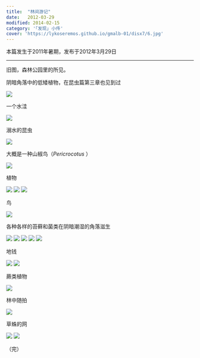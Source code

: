 ```yaml
---
title:  "林间游记"
date:   2012-03-29
modified: 2014-02-15
category: '｢发现｣ 小传'
cover: 'https://lykoseremos.github.io/gmalb-01/disx7/6.jpg'
---
```


本篇发生于2011年暑期，发布于2012年3月29日

---

旧图，森林公园里的所见。

阴暗角落中的低矮植物，在昆虫篇第三章也见到过

<img class='disc' src='https://lykoseremos.github.io/gmalb-01/disx7/1.jpg'>

一个水洼

<img class='disc' src='https://lykoseremos.github.io/gmalb-01/disx7/2.jpg'>

溺水的昆虫

<img class='disc' src='https://lykoseremos.github.io/gmalb-01/disx7/3.jpg'>

大概是一种山椒鸟（<i>Pericrocotus </i>）

<img class='disc' src='https://lykoseremos.github.io/gmalb-01/disx7/4.jpg'>

植物

<img class='disc' src='https://lykoseremos.github.io/gmalb-01/disx7/5.jpg'>

<img class='disc' src='https://lykoseremos.github.io/gmalb-01/disx7/6.jpg'>

<img class='disc' src='https://lykoseremos.github.io/gmalb-01/disx7/7.jpg'>

鸟

<img class='disc' src='https://lykoseremos.github.io/gmalb-01/disx7/8.jpg'>

各种各样的苔藓和菌类在阴暗潮湿的角落滋生

<img class='disc' src='https://lykoseremos.github.io/gmalb-01/disx7/9.jpg'>

<img class='disc' src='https://lykoseremos.github.io/gmalb-01/disx7/10.jpg'>

<img class='disc' src='https://lykoseremos.github.io/gmalb-01/disx7/11.jpg'>

<img class='disc' src='https://lykoseremos.github.io/gmalb-01/disx7/12.jpg'>

<img class='disc' src='https://lykoseremos.github.io/gmalb-01/disx7/13.jpg'>

地钱

<img class='disc' src='https://lykoseremos.github.io/gmalb-01/disx7/14.jpg'>

<img class='disc' src='https://lykoseremos.github.io/gmalb-01/disx7/15.jpg'>

蕨类植物

<img class='disc' src='https://lykoseremos.github.io/gmalb-01/disx7/16.jpg'>

林中随拍

<img class='disc' src='https://lykoseremos.github.io/gmalb-01/disx7/17.jpg'>

草蛛的网

<img class='disc' src='https://lykoseremos.github.io/gmalb-01/disx7/18.jpg'>

<img class='disc' src='https://lykoseremos.github.io/gmalb-01/disx7/19.jpg'>

（完）

